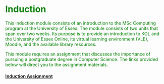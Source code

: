 <span style="color: green"> 
  
# Induction

This induction module consists of an introduction to the MSc Computing program at the University of Essex. The module consists of two units that span over two weeks. Its purpose is to provide an introduction to KOL and the University of Essex Online, its virtual learning environment (VLE), Moodle, and the available library resources.

This module requires an assignment that discusses the importance of pursuing a postgraduate degree in Computer Science. The links provided below will direct you to the assignment materials.

#### [Induction Assignment](https://helenhelene.github.io/heleneportfolio/Induction_PGCS.pdf)

</span>
